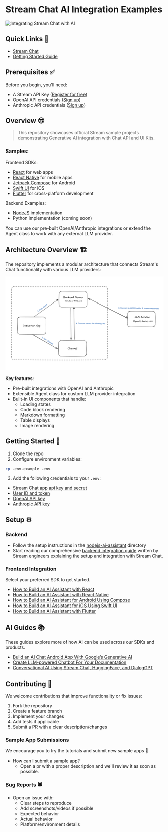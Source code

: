 # Stream Chat AI Integration Examples

![Integrating Stream Chat with AI](/assets/repo_cover.png)

## **Quick Links** 🔗
- [Stream Chat](https://getstream.io/chat/)
- [Getting Started Guide](https://getstream.io/blog/ai-assistant/)

## Prerequisites ✅

Before you begin, you'll need:
- A Stream API Key ([Register for free](https://getstream.io/try-for-free/))
- OpenAI API credentials ([Sign up](https://platform.openai.com/signup))
- Anthropic API credentials ([Sign up](https://www.anthropic.com/api))

## Overview 😎

> This repository showcases official Stream sample projects demonstrating Generative AI integration with Chat API and UI Kits.

### Samples:

Frontend SDKs:
- [React](https://getstream.io/blog/react-assistant/) for web apps
- [React Native](https://getstream.io/blog/react-native-assistant/) for mobile apps
- [Jetpack Compose](https://getstream.io/blog/android-assistant/) for Android
- [Swift UI](https://getstream.io/blog/ios-assistant/) for iOS
- [Flutter](https://getstream.io/blog/flutter-assistant/) for cross-platform development

Backend Examples:
- [NodeJS](https://getstream.io/blog/nodejs-assistant/) implementation
- Python implementation (coming soon)

You can use our pre-built OpenAI/Anthropic integrations or extend the Agent class to work with any external LLM provider.

## Architecture Overview 🏗️

The repository implements a modular architecture that connects Stream's Chat functionality with various LLM providers:

![Stream Chat AI Integration Architecture](/assets/arch_diagram.png)

**Key features**:
- Pre-built integrations with OpenAI and Anthropic
- Extensible Agent class for custom LLM provider integration
- Built-in UI components that handle:
  - Loading states
  - Code block rendering
  - Markdown formatting
  - Table displays
  - Image rendering

## Getting Started 🚀

1. Clone the repo
2. Configure environment variables:
```sh
cp .env.example .env
```

3. Add the following credentials to your `.env`:
- [Stream Chat app api key and secret](https://getstream.io/try-for-free/)
- [User ID and token](https://getstream.io/chat/docs/javascript/tokens_and_authentication/?language=javascript&q=secret#manually-generating-tokens)
- [OpenAI API key](https://openai.com/product)
- [Anthropic API key](https://www.anthropic.com/api)

## Setup ⚙️

### **Backend**

- Follow the setup instructions in the [nodejs-ai-assistant](https://github.com/GetStream/chat-ai-samples/tree/main/nodejs-ai-assistant) directory
- Start reading our comprehensive [backend integration guide](https://getstream.io/blog/nodejs-assistant/) written by Stream engineers explaining the setup and integration with Stream Chat.

### Frontend Integration

Select your preferred SDK to get started.

* [How to Build an AI Assistant with React](https://getstream.io/blog/react-assistant/)
* [How to Build an AI Assistant with React Native](https://getstream.io/blog/react-native-assistant/)
* [How to Build an AI Assistant for Android Using Compose](https://getstream.io/blog/android-assistant/)
* [How to Build an AI Assistant for iOS Using Swift UI](https://getstream.io/blog/ios-assistant/)
* [How to Build an AI Assistant with Flutter](https://getstream.io/blog/flutter-assistant/)

## AI Guides 📚
These guides explore more of how AI can be used across our SDKs and products.

- [Build an AI Chat Android App With Google’s Generative AI](https://getstream.io/blog/android-generative-ai/)
- [Create LLM-powered Chatbot For Your Documentation](https://getstream.io/blog/llm-chatbot-docs/)
- [Conversational AI Using Stream Chat, HuggingFace, and DialogGPT](https://getstream.io/blog/conversational-ai-flutter/)

## Contributing 🤔

We welcome contributions that improve functionality or fix issues:

1. Fork the repository
2. Create a feature branch
3. Implement your changes
4. Add tests if applicable
5. Submit a PR with a clear description/changes

### Sample App Submissions

We encourage you to try the tutorials and submit new sample apps 🥳

- How can I submit a sample app?
  - Open a pr with a proper description and we'll review it as soon as possible.

### Bug Reports 🕷
- Open an issue with:
  - Clear steps to reproduce
  - Add screenshots/videos if possible
  - Expected behavior
  - Actual behavior
  - Platform/environment details
